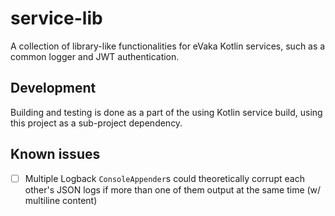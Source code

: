 <!--
SPDX-FileCopyrightText: 2017-2021 City of Espoo

SPDX-License-Identifier: LGPL-2.1-or-later
-->

# service-lib

A collection of library-like functionalities for eVaka Kotlin services, such
as a common logger and JWT authentication.

## Development

Building and testing is done as a part of the using Kotlin service build, using
this project as a sub-project dependency.

## Known issues

- [ ] Multiple Logback `ConsoleAppender`s could theoretically corrupt
    each other's JSON logs if more than one of them output at the same time
    (w/ multiline content)
